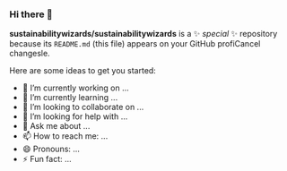 ### Hi there 👋


**sustainabilitywizards/sustainabilitywizards** is a ✨ _special_ ✨ repository because its `README.md` (this file) appears on your GitHub profiCancel changesle.

Here are some ideas to get you started:

- 🔭 I’m currently working on ...
- 🌱 I’m currently learning ...
- 👯 I’m looking to collaborate on ...
- 🤔 I’m looking for help with ...
- 💬 Ask me about ...
- 📫 How to reach me: ...
- 😄 Pronouns: ...
- ⚡ Fun fact: ...
